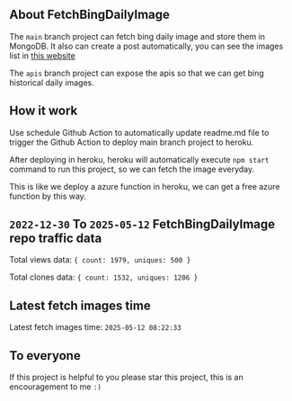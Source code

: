 ## About FetchBingDailyImage

The `main` branch project can fetch bing daily image and store them in MongoDB.
It also can create a post automatically, you can see the images list in [this website](https://oursalbum.netlify.app)

The `apis` branch project can expose the apis so that we can get bing historical daily images.

## How it work

Use schedule Github Action to automatically update readme.md file to trigger the Github Action to deploy main branch project to heroku.

After deploying in heroku, heroku will automatically execute `npm start` command to run this project, so we can fetch the image everyday.

This is like we deploy a azure function in heroku, we can get a free azure function by this way.

## `2022-12-30` To `2025-05-12` FetchBingDailyImage repo traffic data

Total views data: `{ count: 1979, uniques: 500 }`

Total clones data: `{ count: 1532, uniques: 1206 }`

## Latest fetch images time

Latest fetch images time: `2025-05-12 08:22:33`

## To everyone

If this project is helpful to you please star this project, this is an encouragement to me `:)`



